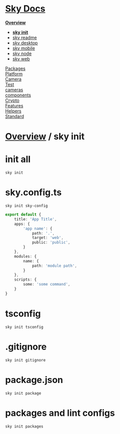 <!--- This sky init was auto-generated using "npx sky readme" --> 

# [Sky Docs](../../README.md)

**[Overview](..%2F..%2Fdocs%2FREADME.md)**   
* **[sky init](..%2F..%2Fdocs%2F1.sky-init%2FREADME.md)**
* [sky readme](..%2F..%2Fdocs%2F2.sky-readme%2FREADME.md)
* [sky desktop](..%2F..%2Fdocs%2Fsky-desktop%2FREADME.md)
* [sky mobile](..%2F..%2Fdocs%2Fsky-mobile%2FREADME.md)
* [sky node](..%2F..%2Fdocs%2Fsky-node%2FREADME.md)
* [sky web](..%2F..%2Fdocs%2Fsky-web%2FREADME.md)
  
[Packages](..%2F..%2F%40pkgs%2FREADME.md)   
[Platform](..%2F..%2F%40platform%2FREADME.md)   
[Camera](..%2F..%2F%5Fexamples%2Fcameras%2FSkyPerspectiveCamera%2Fdocs%2FREADME.md)   
[Test](..%2F..%2F%5Fexamples%2Fcameras%2FSkyPerspectiveCamera%2Ftest%2FREADME.md)   
[cameras](..%2F..%2Fcameras%2FREADME.md)   
[components](..%2F..%2Fcomponents%2FREADME.md)   
[Crypto](..%2F..%2Fcrypto%2FREADME.md)   
[Features](..%2F..%2Ffeatures%2FREADME.md)   
[Helpers](..%2F..%2Fhelpers%2FREADME.md)   
[Standard](..%2F..%2Fstandard%2FREADME.md)   

# [Overview](..%2F..%2Fdocs%2FREADME.md) / sky init

# init all

`sky init`

# sky.config.ts

`sky init sky-config`

```typescript
export default {
    title: 'App Title',
    apps: {
        'app name': {
            path: '.',
            target: 'web',
            public: 'public',
        }
    },
    modules: {
        name: {
            path: 'module path',
        }
    },
    scripts: {
        some: 'some command',
    }
}

```

# tsconfig

`sky init tsconfig`

# .gitignore

`sky init gitignore`

# package.json

`sky init package`

# packages and lint configs

`sky init packages`